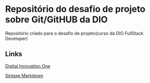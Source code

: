 # Repositório do desafio de projeto sobre Git/GitHUB da DIO

Repositório criado para o desafio de projeto(curso da DIO FullStack Developer)

## Links

[Digital Innovation One](https://www.dio.me/)

[Sintaxe Markdown](https://markdown.net.br/sintaxe-basica/)
